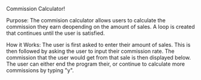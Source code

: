 Commission Calculator!

Purpose: The commision calculator allows users to calculate the commission they earn deopending on the amount of sales. A loop is created that continues until the user is satisfied.

How it Works: The user is first asked to enter their amount of sales. This is then followed by asking the user to input their commission rate. The commission that the user would get from that sale is then displayed below. The user can either end the program their, or continue to calculate more commissions by typing "y".
